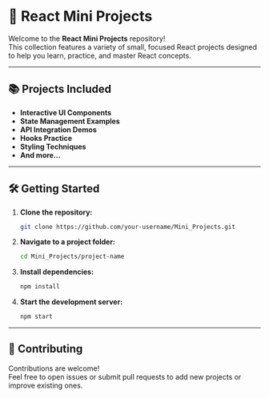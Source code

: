 # 🚀 React Mini Projects

Welcome to the **React Mini Projects** repository!  
This collection features a variety of small, focused React projects designed to help you learn, practice, and master React concepts.

---

## 📚 Projects Included

- **Interactive UI Components**
- **State Management Examples**
- **API Integration Demos**
- **Hooks Practice**
- **Styling Techniques**
- **And more...**

---

## 🛠️ Getting Started

1. **Clone the repository:**
    ```bash
    git clone https://github.com/your-username/Mini_Projects.git
    ```
2. **Navigate to a project folder:**
    ```bash
    cd Mini_Projects/project-name
    ```
3. **Install dependencies:**
    ```bash
    npm install
    ```
4. **Start the development server:**
    ```bash
    npm start
    ```

---

## 🤝 Contributing

Contributions are welcome!  
Feel free to open issues or submit pull requests to add new projects or improve existing ones.


